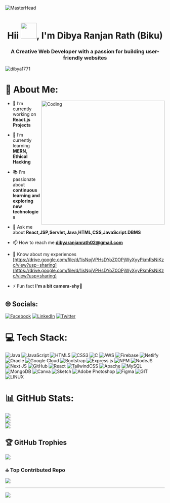 
![MasterHead](http://drive.google.com/uc?export=view&id=1Db0lute4xW1KP6eZOIOOFQoFJDtEOrkR)

<h1 align="center">Hii <img width="50" src="https://media2.giphy.com/media/zJ3V6Ot51H8Y0/giphy.gif?cid=ecf05e47uujzno3fvrtgdfta9g4upsvksu7gjdrf2dre703a&ep=v1_gifs_related&rid=giphy.gif&ct=s" />, I'm Dibya Ranjan Rath (Biku)</h1>
<h3 align="center">A Creative Web Developer with a passion for building user-friendly websites</h3>

<p align="left"> <img src="https://komarev.com/ghpvc/?username=dibya1771&label=Profile%20views&color=0e75b6&style=flat" alt="dibya1771" /> </p>

# 💫 About Me:

<img align="right" alt="Coding" width="390" src="http://drive.google.com/uc?export=view&id=1FSydKuN068o7aOM-HbBP2BrhCbCDMaYL">

- 🔭 I’m currently working on **React.js Projects**

- 🌱 I’m currently learning **MERN, Ethical Hacking**

- 📚 I'm passionate about **continuous learning and exploring new technologies**

- 💬 Ask me about **React,JSP,Servlet,Java,HTML,CSS,JavaScript.DBMS**

- 📫 How to reach me **dibyaranjanrath02@gmail.com**

- 📄 Know about my experiences [https://drive.google.com/file/d/1isNpjVPHsDYoZ0OPjWyXyyPkmRsNiKzc/view?usp=sharing](https://drive.google.com/file/d/1isNpjVPHsDYoZ0OPjWyXyyPkmRsNiKzc/view?usp=sharing)

- ⚡ Fun fact **I'm a bit camera-shy🤭**

## 🌐 Socials:
[![Facebook](https://img.shields.io/badge/Facebook-%231877F2.svg?logo=Facebook&logoColor=white)](https://facebook.com/dibyaranjan.rath.587) [![LinkedIn](https://img.shields.io/badge/LinkedIn-%230077B5.svg?logo=linkedin&logoColor=white)](https://linkedin.com/in/dibya-ranjan-rath-3216bb243) [![Twitter](https://img.shields.io/badge/Twitter-%231DA1F2.svg?logo=Twitter&logoColor=white)](https://twitter.com/@Biku_22) 

# 💻 Tech Stack:
![Java](https://img.shields.io/badge/java-%23ED8B00.svg?style=for-the-badge&logo=java&logoColor=white) ![JavaScript](https://img.shields.io/badge/javascript-%23323330.svg?style=for-the-badge&logo=javascript&logoColor=%23F7DF1E) ![HTML5](https://img.shields.io/badge/html5-%23E34F26.svg?style=for-the-badge&logo=html5&logoColor=white) ![CSS3](https://img.shields.io/badge/css3-%231572B6.svg?style=for-the-badge&logo=css3&logoColor=white) ![C](https://img.shields.io/badge/c-%2300599C.svg?style=for-the-badge&logo=c&logoColor=white) ![AWS](https://img.shields.io/badge/AWS-%23FF9900.svg?style=for-the-badge&logo=amazon-aws&logoColor=white) ![Firebase](https://img.shields.io/badge/firebase-%23039BE5.svg?style=for-the-badge&logo=firebase) ![Netlify](https://img.shields.io/badge/netlify-%23000000.svg?style=for-the-badge&logo=netlify&logoColor=#00C7B7) ![Oracle](https://img.shields.io/badge/Oracle-F80000?style=for-the-badge&logo=oracle&logoColor=white) ![Google Cloud](https://img.shields.io/badge/Google%20Cloud-%234285F4.svg?style=for-the-badge&logo=google-cloud&logoColor=white) ![Bootstrap](https://img.shields.io/badge/bootstrap-%23563D7C.svg?style=for-the-badge&logo=bootstrap&logoColor=white) ![Express.js](https://img.shields.io/badge/express.js-%23404d59.svg?style=for-the-badge&logo=express&logoColor=%2361DAFB) ![NPM](https://img.shields.io/badge/NPM-%23000000.svg?style=for-the-badge&logo=npm&logoColor=white) ![NodeJS](https://img.shields.io/badge/node.js-6DA55F?style=for-the-badge&logo=node.js&logoColor=white) ![Next JS](https://img.shields.io/badge/Next-black?style=for-the-badge&logo=next.js&logoColor=white) ![GitHub](https://img.shields.io/badge/GitHub-%23121011.svg?style=for-the-badge&logo=github&logoColor=white) ![React](https://img.shields.io/badge/react-%2320232a.svg?style=for-the-badge&logo=react&logoColor=%2361DAFB) ![TailwindCSS](https://img.shields.io/badge/tailwindcss-%2338B2AC.svg?style=for-the-badge&logo=tailwind-css&logoColor=white) ![Apache](https://img.shields.io/badge/apache-%23D42029.svg?style=for-the-badge&logo=apache&logoColor=white) ![MySQL](https://img.shields.io/badge/mysql-%2300f.svg?style=for-the-badge&logo=mysql&logoColor=white) ![MongoDB](https://img.shields.io/badge/MongoDB-%234ea94b.svg?style=for-the-badge&logo=mongodb&logoColor=white) ![Canva](https://img.shields.io/badge/Canva-%2300C4CC.svg?style=for-the-badge&logo=Canva&logoColor=white) ![Sketch](https://img.shields.io/badge/Sketch-FFB387?style=for-the-badge&logo=sketch&logoColor=black) ![Adobe Photoshop](https://img.shields.io/badge/adobephotoshop-%2331A8FF.svg?style=for-the-badge&logo=adobephotoshop&logoColor=white) 	![Figma](https://img.shields.io/badge/figma-%23F24E1E.svg?style=for-the-badge&logo=figma&logoColor=white) ![GIT](https://img.shields.io/badge/Git-fc6d26?style=for-the-badge&logo=git&logoColor=white) ![LINUX](https://img.shields.io/badge/Linux-FCC624?style=for-the-badge&logo=linux&logoColor=black)
# 📊 GitHub Stats:
![](https://github-readme-stats.vercel.app/api?username=Dibya1771&theme=algolia&hide_border=false&include_all_commits=true&count_private=true)<br/>
![](https://github-readme-streak-stats.herokuapp.com/?user=Dibya1771&theme=algolia&hide_border=false)<br/>
![](https://github-readme-stats.vercel.app/api/top-langs/?username=Dibya1771&theme=algolia&hide_border=false&include_all_commits=true&count_private=true&layout=compact)

## 🏆 GitHub Trophies
![](https://github-profile-trophy.vercel.app/?username=Dibya1771&theme=radical&no-frame=false&no-bg=false&margin-w=4)

### 🔝 Top Contributed Repo
![](https://github-contributor-stats.vercel.app/api?username=Dibya1771&limit=5&theme=algolia&combine_all_yearly_contributions=true)

---
[![](https://visitcount.itsvg.in/api?id=Dibya1771&icon=0&color=6)](https://visitcount.itsvg.in)
